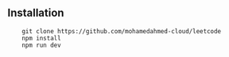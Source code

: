 ## Installation

```
    git clone https://github.com/mohamedahmed-cloud/leetcode
    npm install
    npm run dev
```

##

